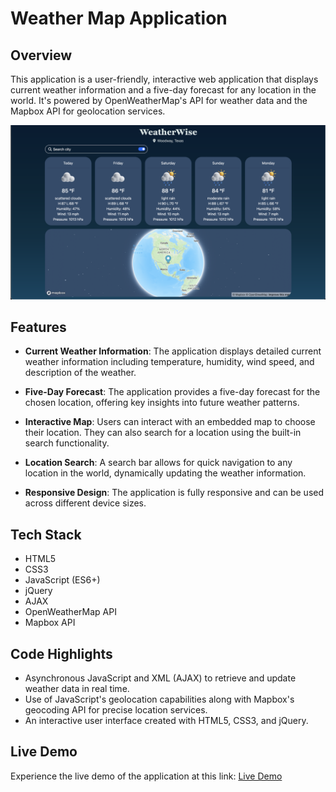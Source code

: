 # Weather Map Application

## Overview

This application is a user-friendly, interactive web application that displays current weather information and a five-day forecast for any location in the world. It's powered by OpenWeatherMap's API for weather data and the Mapbox API for geolocation services.

![Project screenshot](img/screenshot.png)

## Features

- **Current Weather Information**: The application displays detailed current weather information including temperature, humidity, wind speed, and description of the weather.

- **Five-Day Forecast**: The application provides a five-day forecast for the chosen location, offering key insights into future weather patterns.

- **Interactive Map**: Users can interact with an embedded map to choose their location. They can also search for a location using the built-in search functionality.

- **Location Search**: A search bar allows for quick navigation to any location in the world, dynamically updating the weather information.

- **Responsive Design**: The application is fully responsive and can be used across different device sizes.

## Tech Stack

- HTML5
- CSS3
- JavaScript (ES6+)
- jQuery
- AJAX
- OpenWeatherMap API
- Mapbox API

## Code Highlights

- Asynchronous JavaScript and XML (AJAX) to retrieve and update weather data in real time.
- Use of JavaScript's geolocation capabilities along with Mapbox's geocoding API for precise location services.
- An interactive user interface created with HTML5, CSS3, and jQuery.

## Live Demo

Experience the live demo of the application at this link: [Live Demo](https://weather-map-project.vercel.app/)

